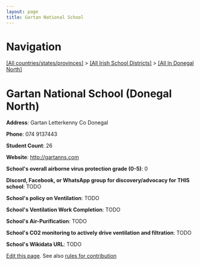 ```yaml
---
layout: page
title: Gartan National School
---
```

# Navigation

[[All countries/states/provinces]](../../..) > [[All Irish School Districts]](../..) > [[All In Donegal North]](..)

# Gartan National School (Donegal North)

**Address**: Gartan Letterkenny Co Donegal

**Phone**: 074 9137443

**Student Count**: 26

**Website**: <http://gartanns.com>

**School's overall airborne virus protection grade (0-5)**: 0

**Discord, Facebook, or WhatsApp group for discovery/advocacy for THIS school**: TODO

**School's policy on Ventilation**: TODO

**School's Ventilation Work Completion**: TODO

**School's Air-Purification**: TODO

**School's CO2 monitoring to actively drive ventilation and filtration**: TODO

**School's Wikidata URL**: TODO


[Edit this page](https://github.com/ventilate-schools/Ireland/edit/main/./Donegal_North/Gartan_National_School.md). See also [rules for contribution](../../../contribution-rules/)